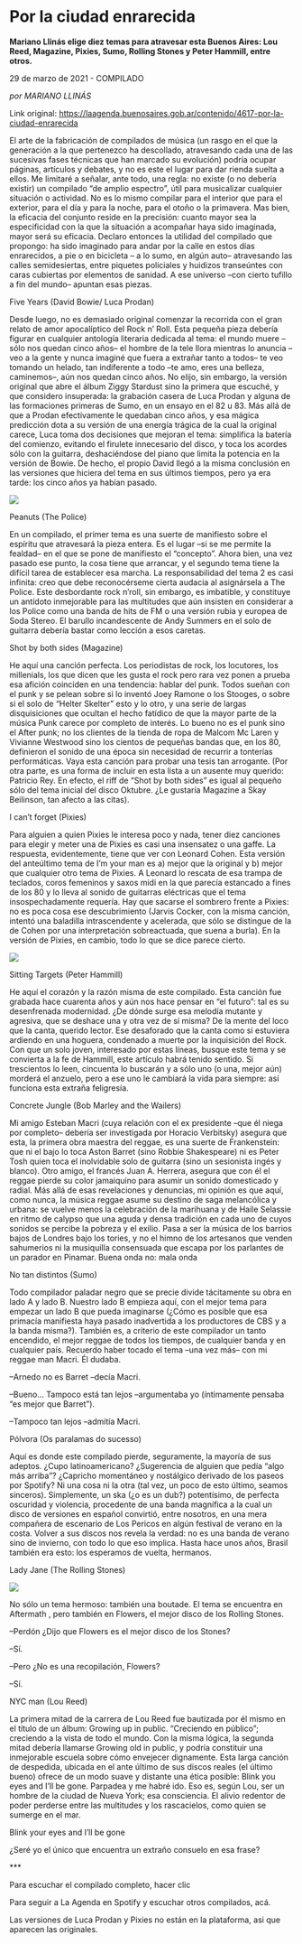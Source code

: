 # Por la ciudad enrarecida

**Mariano Llinás elige diez temas para atravesar esta Buenos Aires: Lou Reed, Magazine, Pixies, Sumo, Rolling Stones y Peter Hammill, entre otros.**

29 de marzo de 2021 - COMPILADO

_por MARIANO LLINÁS_

Link original: https://laagenda.buenosaires.gob.ar/contenido/4617-por-la-ciudad-enrarecida



El arte de la fabricación de compilados de música (un rasgo en el que la generación a la que pertenezco ha descollado, atravesando cada una de las sucesivas fases técnicas que han marcado su evolución) podría ocupar páginas, artículos y debates, y no es este el lugar para dar rienda suelta a ellos. Me limitaré a señalar, ante todo, una regla: no existe (o no debería existir) un compilado “de amplio espectro”, útil para musicalizar cualquier situación o actividad. No es lo mismo compilar para el interior que para el exterior, para el día y para la noche, para el otoño o la primavera. Mas bien, la eficacia del conjunto reside en la precisión: cuanto mayor sea la especificidad con la que la situación a acompañar haya sido imaginada, mayor será su eficacia. Declaro entonces la utilidad del compilado que propongo: ha sido imaginado para andar por la calle en estos días enrarecidos, a pie o en bicicleta – a lo sumo, en algún auto– atravesando las calles semidesiertas, entre piquetes policiales y huidizos transeúntes con caras cubiertas por elementos de sanidad. A ese universo –con cierto tufillo a fin del mundo– apuntan esas piezas.




Five Years (David Bowie/ Luca Prodan)




Desde luego, no es demasiado original comenzar la recorrida con el gran relato de amor apocalíptico del Rock n’ Roll. Esta pequeña pieza debería figurar en cualquier antología literaria dedicada al tema: el mundo muere –sólo nos quedan cinco años– el hombre de la tele llora mientras lo anuncia –veo a la gente y nunca imaginé que fuera a extrañar tanto a todos– te veo tomando un helado, tan indiferente a todo –te amo, eres una belleza, caminemos–, aún nos quedan cinco años. No elijo, sin embargo, la versión original que abre el álbum Ziggy Stardust sino la primera que escuché, y que considero insuperada: la grabación casera de Luca Prodan y alguna de las formaciones primeras de Sumo, en un ensayo en el 82 u 83. Más allá de que a Prodan efectivamente le quedaban cinco años, y esa mágica predicción dota a su versión de una energía trágica de la cual la original carece, Luca toma dos decisiones que mejoran el tema: simplifica la batería del comienzo, evitando el firulete innecesario del disco, y toca los acordes sólo con la guitarra, deshaciéndose del piano que limita la potencia en la versión de Bowie. De hecho, el propio David llegó a la misma conclusión en las versiones que hiciera del tema en sus últimos tiempos, pero ya era tarde: los cinco años ya habían pasado.




[![](https://img.youtube.com/vi/oFl7_FmH47Q/0.jpg)](https://www.youtube.com/watch?v=oFl7_FmH47Q)




Peanuts (The Police)




En un compilado, el primer tema es una suerte de manifiesto sobre el espíritu que atravesará la pieza entera. Es el lugar –si se me permite la fealdad– en el que se pone de manifiesto el “concepto”. Ahora bien, una vez pasado ese punto, la cosa tiene que arrancar, y el segundo tema tiene la difícil tarea de establecer esa marcha. La responsabilidad del tema 2 es casi infinita: creo que debe reconocérseme cierta audacia al asignársela a The Police. Este desbordante rock n’roll, sin embargo, es imbatible, y constituye un antídoto inmejorable para las multitudes que aún insisten en considerar a los Police como una banda de hits de FM o una versión rubia y europea de Soda Stereo. El barullo incandescente de Andy Summers en el solo de guitarra debería bastar como lección a esos caretas.




Shot by both sides (Magazine)




He aquí una canción perfecta. Los periodistas de rock, los locutores, los millenials, los que dicen que les gusta el rock pero rara vez ponen a prueba esa afición coinciden en una tendencia: hablar del punk. Todos sueñan con el punk y se pelean sobre si lo inventó Joey Ramone o los Stooges, o sobre si el solo de “Helter Skelter” esto y lo otro, y una serie de largas disquisiciones que ocultan el hecho fatídico de que la mayor parte de la música Punk carece por completo de interés. Lo bueno no es el punk sino el After punk; no los clientes de la tienda de ropa de Malcom Mc Laren y Vivianne Westwood sino los cientos de pequeñas bandas que, en los 80, definieron el sonido de una época sin necesidad de recurrir a tonterías performáticas. Vaya esta canción para probar una tesis tan arrogante. (Por otra parte, es una forma de incluir en esta lista a un ausente muy querido: Patricio Rey. En efecto, el riff de “Shot by both sides” es igual al pequeño sólo del tema inicial del disco Oktubre. ¿Le gustaría Magazine a Skay Beilinson, tan afecto a las citas).




I can’t forget (Pixies)




Para alguien a quien Pixies le interesa poco y nada, tener diez canciones para elegir y meter una de Pixies es casi una insensatez o una gaffe. La respuesta, evidentemente, tiene que ver con Leonard Cohen. Esta versión del anteúltimo tema de I’m your man es a) mejor que la original y b) mejor que cualquier otro tema de Pixies. A Leonard lo rescata de esa trampa de teclados, coros femeninos y saxos midi en la que parecía estancado a fines de los 80 y lo lleva al sonido de guitarras eléctricas que el tema insospechadamente requería. Hay que sacarse el sombrero frente a Pixies: no es poca cosa ese descubrimiento (Jarvis Cocker, con la misma canción, intentó una baladilla intrascendente y acelerada, que sólo se distingue de la de Cohen por una interpretación sobreactuada, que suena a burla). En la versión de Pixies, en cambio, todo lo que se dice parece cierto.




[![](https://img.youtube.com/vi/tEWJsYDdW_E/0.jpg)](https://www.youtube.com/watch?v=tEWJsYDdW_E)




Sitting Targets (Peter Hammill)




He aquí el corazón y la razón misma de este compilado. Esta canción fue grabada hace cuarenta años y aún nos hace pensar en “el futuro”: tal es su desenfrenada modernidad. ¿De dónde surge esa melodía mutante y agresiva, que se deshace una y otra vez de sí misma? De la mente del loco que la canta, querido lector. Ese desaforado que la canta como si estuviera ardiendo en una hoguera, condenado a muerte por la inquisición del Rock. Con que un solo joven, interesado por estas líneas, busque este tema y se convierta a la fe de Hammill, este artículo habrá tenido sentido. Si trescientos lo leen, cincuenta lo buscarán y a sólo uno (o una, mejor aún) morderá el anzuelo, pero a ese uno le cambiará la vida para siempre: así funciona esta extraña feligresía.




Concrete Jungle (Bob Marley and the Wailers)




Mi amigo Esteban Macri (cuya relación con el ex presidente –que él niega por completo– debería ser investigada por Horacio Verbitsky) asegura que esta, la primera obra maestra del reggae, es una suerte de Frankenstein: que ni el bajo lo toca Aston Barret (sino Robbie Shakespeare) ni es Peter Tosh quien toca el inolvidable solo de guitarra (sino un sesionista ingés y blanco). Otro amigo, el francés Juan A. Herrera, asegura que con él el reggae pierde su color jamaiquino para asumir un sonido domesticado y radial. Más allá de esas revelaciones y denuncias, mi opinión es que aquí, como nunca, la música reggae asume su destino de saga melancólica y urbana: se vuelve menos la celebración de la marihuana y de Haile Selassie en ritmo de calypso que una aguda y densa tradición en cada uno de cuyos sonidos se percibe la pobreza y el exilio. Pasa a ser la música de los barrios bajos de Londres bajo los tories, y no el himno de los artesanos que venden sahumerios ni la musiquilla consensuada que escapa por los parlantes de un parador en Pinamar. Buena onda no: mala onda




No tan distintos (Sumo)




Todo compilador paladar negro que se precie divide tácitamente su obra en lado A y lado B. Nuestro lado B empieza aquí, con el mejor tema para empezar un lado B que pueda imaginarse (¿Cómo es posible que esa primacía manifiesta haya pasado inadvertida a los productores de CBS y a la banda misma?). También es, a criterio de este compilador un tanto encendido, el mejor reggae de todos los tiempos, de cualquier banda y en cualquier país. Recuerdo haber tocado el tema –una vez más– con mi reggae man Macri. Él dudaba.




–Arnedo no es Barret –decía Macri.




–Bueno… Tampoco está tan lejos –argumentaba yo (íntimamente pensaba “es mejor que Barret”).




–Tampoco tan lejos –admitía Macri.




Pólvora (Os paralamas do sucesso)




Aquí es donde este compilado pierde, seguramente, la mayoría de sus adeptos. ¿Cupo latinoamericano? ¿Sugerencia de alguien que pedía “algo más arriba”? ¿Capricho momentáneo y nostálgico derivado de los paseos por Spotify? Ni una cosa ni la otra (tal vez, un poco de esto último, seamos sinceros). Simplemente, un ska (¿o es un dub?) potentísimo, de perfecta oscuridad y violencia, procedente de una banda magnífica a la cual un disco de versiones en español convirtió, entre nosotros, en una mera compañera de escenario de Los Pericos en algún festival de verano en la costa. Volver a sus discos nos revela la verdad: no es una banda de verano sino de invierno, con todo lo que eso implica. Hasta hace unos años, Brasil también era esto: los esperamos de vuelta, hermanos.




Lady Jane (The Rolling Stones)




![](https://cdn.flowlikemusic.com/files/images/43789/17bcec9f-77d9-4fe4-9538-e4eb8aef34fe.jpg)




No sólo un tema hermoso: también una boutade. El tema se encuentra en Aftermath , pero también en Flowers, el mejor disco de los Rolling Stones.




–Perdón ¿Dijo que Flowers es el mejor disco de los Stones?




–Sí.




–Pero ¿No es una recopilación, Flowers?




–Sí.




NYC man (Lou Reed)




La primera mitad de la carrera de Lou Reed fue bautizada por él mismo en el título de un álbum: Growing up in public. “Creciendo en público”; creciendo a la vista de todo el mundo. Con la misma lógica, la segunda mitad debería llamarse Growing old in public, y podría constituir una inmejorable escuela sobre cómo envejecer dignamente. Esta larga canción de despedida, ubicada en el ante último de sus discos reales (el último bueno) ofrece de un modo suave y distante una ética posible: Blink you eyes and I’ll be gone. Parpadea y me habré ido. Eso es, según Lou, ser un hombre de la ciudad de Nueva York; esa consciencia. El alivio redentor de poder perderse entre las multitudes y los rascacielos, como quien se sumerge en el mar.




Blink your eyes and I’ll be gone




¿Seré yo el único que encuentra un extraño consuelo en esa frase?




\*\*\*




Para escuchar el compilado completo, hacer clic




Para seguir a La Agenda en Spotify y escuchar otros compilados, acá.




Las versiones de Luca Prodan y Pixies no están en la plataforma, asi que aparecen las originales.



